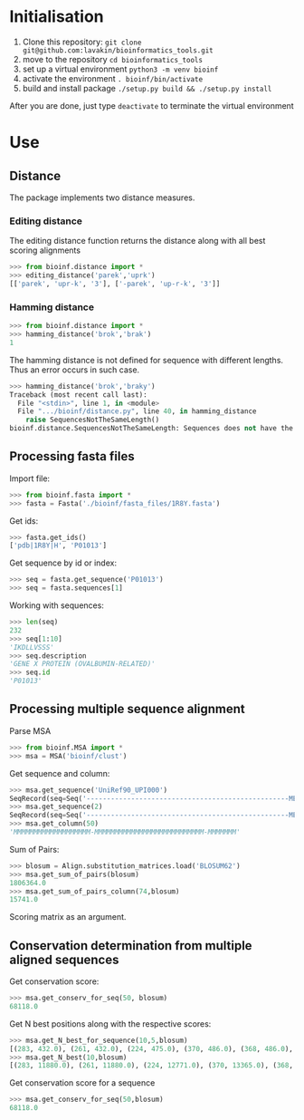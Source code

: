 # Initialisation
1. Clone this repository: `git clone git@github.com:lavakin/bioinformatics_tools.git`
2. move to the repository `cd bioinformatics_tools`
3. set up a virtual environment `python3 -m venv bioinf`
4. activate the environment `. bioinf/bin/activate`
5. build and install package `./setup.py build && ./setup.py install`

After you are done, just type `deactivate` to terminate the virtual environment

# Use
## Distance 
The package implements two distance measures. 

### Editing distance
The editing distance function returns the distance along with all best scoring alignments
```python
>>> from bioinf.distance import *
>>> editing_distance('parek','uprk')
[['parek', 'upr-k', '3'], ['-parek', 'up-r-k', '3']]
```
### Hamming distance
```python
>>> from bioinf.distance import *
>>> hamming_distance('brok','brak')
1
```
The hamming distance is not defined for sequence with different lengths. Thus an error occurs in such case.
```python
>>> hamming_distance('brok','braky')
Traceback (most recent call last):
  File "<stdin>", line 1, in <module>
  File ".../bioinf/distance.py", line 40, in hamming_distance
    raise SequencesNotTheSameLength()
bioinf.distance.SequencesNotTheSameLength: Sequences does not have the same length
```
## Processing fasta files
Import file:
```python
>>> from bioinf.fasta import *
>>> fasta = Fasta('./bioinf/fasta_files/1R8Y.fasta')
```
Get ids:
```python
>>> fasta.get_ids()
['pdb|1R8Y|H', 'P01013']
```
Get sequence by id or index:
```python
>>> seq = fasta.get_sequence('P01013')
>>> seq = fasta.sequences[1]
```
Working with sequences:
```python
>>> len(seq)
232
>>> seq[1:10]
'IKDLLVSSS'
>>> seq.description
'GENE X PROTEIN (OVALBUMIN-RELATED)'
>>> seq.id
'P01013'
```
## Processing multiple sequence alignment
Parse MSA
```python
>>> from bioinf.MSA import *
>>> msa = MSA('bioinf/clust')
```
Get sequence and column:
```python
>>> msa.get_sequence('UniRef90_UPI000')
SeqRecord(seq=Seq('--------------------------------------------------MEPM...DSE'), id='UniRef90_UPI000', name='<unknown name>', description='UniRef90_UPI000', dbxrefs=[])
>>> msa.get_sequence(2)
SeqRecord(seq=Seq('--------------------------------------------------MEPM...DSE'), id='UniRef90_UPI000', name='<unknown name>', description='UniRef90_UPI000',dbxrefs=[])
>>> msa.get_column(50)
'MMMMMMMMMMMMMMMMMMM-MMMMMMMMMMMMMMMMMMMMMMMMMMM-MMMMMMM'
```
Sum of Pairs:
```python
>>> blosum = Align.substitution_matrices.load('BLOSUM62')
>>> msa.get_sum_of_pairs(blosum)
1806364.0
>>> msa.get_sum_of_pairs_column(74,blosum)
15741.0
```
Scoring matrix as an argument.

## Conservation determination from multiple aligned sequences

Get conservation score:
```python
>>> msa.get_conserv_for_seq(50, blosum)
68118.0
```
Get N best positions along with the respective scores:
```python
>>> msa.get_N_best_for_sequence(10,5,blosum)
[(283, 432.0), (261, 432.0), (224, 475.0), (370, 486.0), (368, 486.0), (332, 486.0), (328, 486.0), (259, 486.0), (218, 486.0), (74, 583.0)]
>>> msa.get_N_best(10,blosum)
[(283, 11880.0), (261, 11880.0), (224, 12771.0), (370, 13365.0), (368, 13365.0), (332, 13365.0), (328, 13365.0), (259, 13365.0), (218, 13365.0), (74, 15741.0)]
```
Get conservation score for a sequence
```python
>>> msa.get_conserv_for_seq(50,blosum)
68118.0
```



